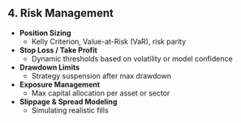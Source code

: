 ## 4. Risk Management
- **Position Sizing**
  - Kelly Criterion, Value-at-Risk (VaR), risk parity
- **Stop Loss / Take Profit**
  - Dynamic thresholds based on volatility or model confidence
- **Drawdown Limits**
  - Strategy suspension after max drawdown
- **Exposure Management**
  - Max capital allocation per asset or sector
- **Slippage & Spread Modeling**
  - Simulating realistic fills